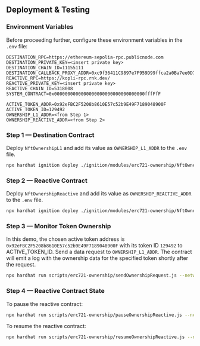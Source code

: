 ## Deployment & Testing

### Environment Variables

Before proceeding further, configure these environment variables in the `.env` file:

```env
DESTINATION_RPC=https://ethereum-sepolia-rpc.publicnode.com
DESTINATION_PRIVATE_KEY=<insert private key>
DESTINATION_CHAIN_ID=11155111
DESTINATION_CALLBACK_PROXY_ADDR=0xc9f36411C9897e7F959D99ffca2a0Ba7ee0D7bDA
REACTIVE_RPC=https://kopli-rpc.rnk.dev/
REACTIVE_PRIVATE_KEY=<insert private key>
REACTIVE_CHAIN_ID=5318008
SYSTEM_CONTRACT=0x0000000000000000000000000000000000fffFfF

ACTIVE_TOKEN_ADDR=0x92eFBC2F5208b8610E57c52b9E49F7189048900F
ACTIVE_TOKEN_ID=129492
OWNERSHIP_L1_ADDR=<from Step 1>
OWNERSHIP_REACTIVE_ADDR=<from Step 2>
```

### Step 1 — Destination Contract

Deploy `NftOwnershipL1` and add its value as `OWNERSHIP_L1_ADDR` to the `.env` file.

```bash
npx hardhat ignition deploy ./ignition/modules/erc721-ownership/NftOwnershipL1Module.js --network sepolia
```

### Step 2 — Reactive Contract

Deploy `NftOwnershipReactive` and add its value as `OWNERSHIP_REACTIVE_ADDR` to the `.env` file.

```bash
npx hardhat ignition deploy ./ignition/modules/erc721-ownership/NftOwnershipReactiveModule.js --network reactive
```

### Step 3 — Monitor Token Ownership

In this demo, the chosen active token address is `0x92eFBC2F5208b8610E57c52b9E49F7189048900F` with its token ID `129492` to ACTIVE_TOKEN_ID. Send a data request to `OWNERSHIP_L1_ADDR`. The contract will emit a log with the ownership data for the specified token shortly after the request.

```bash
npx hardhat run scripts/erc721-ownership/sendOwnershipRequest.js --network sepolia
```

### Step 4 — Reactive Contract State

To pause the reactive contract:

```bash
npx hardhat run scripts/erc721-ownership/pauseOwnershipReactive.js --network reactive
```

To resume the reactive contract:

```bash
npx hardhat run scripts/erc721-ownership/resumeOwnershipReactive.js --network reactive
```